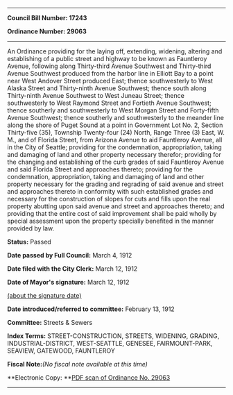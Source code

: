 

********

**Council Bill Number: 17243**
   
**Ordinance Number: 29063**
********

 An Ordinance providing for the laying off, extending, widening, altering and establishing of a public street and highway to be known as Fauntleroy Avenue, following along Thirty-third Avenue Southwest and Thirty-third Avenue Southwest produced from the harbor line in Elliott Bay to a point near West Andover Street produced East; thence southwesterly to West Alaska Street and Thirty-ninth Avenue Southwest; thence south along Thirty-ninth Avenue Southwest to West Juneau Street; thence southwesterly to West Raymond Street and Fortieth Avenue Southwest; thence southerly and southwesterly to West Morgan Street and Forty-fifth Avenue Southwest; thence southerly and southwesterly to the meander line along the shore of Puget Sound at a point in Government Lot No. 2, Section Thirty-five (35), Township Twenty-four (24) North, Range Three (3) East, W. M., and of Florida Street, from Arizona Avenue to aid Fauntleroy Avenue, all in the City of Seattle; providing for the condemnation, appropriation, taking and damaging of land and other property necessary therefor; providing for the changing and establishing of the curb grades of said Fauntleroy Avenue and said Florida Street and approaches thereto; providing for the condemnation, appropriation, taking and damaging of land and other property necessary for the grading and regrading of said avenue and street and approaches thereto in conformity with such established grades and necessary for the construction of slopes for cuts and fills upon the real property abutting upon said avenue and street and approaches thereto; and providing that the entire cost of said improvement shall be paid wholly by special assessment upon the property specially benefited in the manner provided by law.

**Status:** Passed
   
**Date passed by Full Council:** March 4, 1912
   
**Date filed with the City Clerk:** March 12, 1912
   
**Date of Mayor's signature:** March 12, 1912
   
[(about the signature date)](/~public/approvaldate.htm)
   
   
   
**Date introduced/referred to committee:** February 13, 1912
   
**Committee:** Streets & Sewers
   
   
**Index Terms:** STREET-CONSTRUCTION, STREETS, WIDENING, GRADING, INDUSTRIAL-DISTRICT, WEST-SEATTLE, GENESEE, FAIRMOUNT-PARK, SEAVIEW, GATEWOOD, FAUNTLEROY

**Fiscal Note:**_(No fiscal note available at this time)_

**Electronic Copy: **[PDF scan of Ordinance No. 29063](/~archives/Ordinances/Ord_29063.pdf)

********

